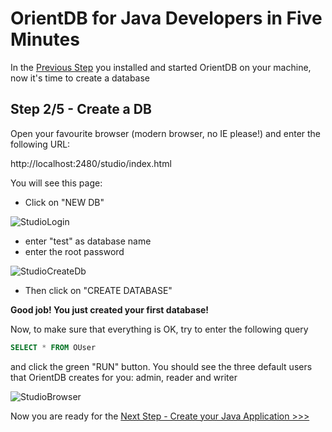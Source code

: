 # OrientDB for Java Developers in Five Minutes

In the [Previous Step](java.md) you installed and started OrientDB on your machine, now it's time to create a database

## Step 2/5 - Create a DB

Open your favourite browser (modern browser, no IE please!) and enter the following URL:

http://localhost:2480/studio/index.html

You will see this page:

- Click on "NEW DB"

![StudioLogin](images/studio-login.png)

- enter "test" as database name 
- enter the root password

![StudioCreateDb](images/studio-create-database.png)

- Then click on "CREATE DATABASE"

**Good job! You just created your first database!** 

Now, to make sure that everything is OK, try to enter the following query

```sql
SELECT * FROM OUser
```

and click the green "RUN" button. You should see the three default users that OrientDB creates for you: admin, reader and writer

![StudioBrowser](images/studio-browser-2.png)


Now you are ready for the [Next Step - Create your Java Application >>>](java-2.md)
